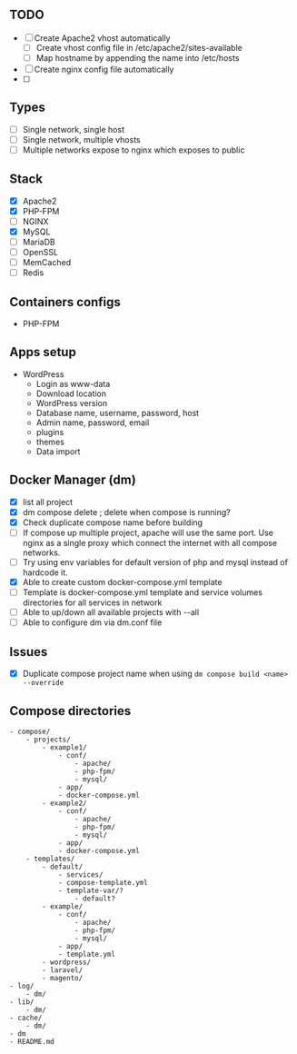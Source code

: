 

## TODO
- [ ] Create Apache2 vhost automatically
    - [ ] Create vhost config file in /etc/apache2/sites-available
    - [ ] Map hostname by appending the name into /etc/hosts
- [ ] Create nginx config file automatically
- [ ] 

## Types
- [ ] Single network, single host
- [ ] Single network, multiple vhosts
- [ ] Multiple networks expose to nginx which exposes to public

## Stack
- [x] Apache2
- [x] PHP-FPM
- [ ] NGINX
- [x] MySQL
- [ ] MariaDB
- [ ] OpenSSL
- [ ] MemCached
- [ ] Redis

## Containers configs
- PHP-FPM
    

## Apps setup
- WordPress
    - Login as www-data
    - Download location
    - WordPress version
    - Database name, username, password, host
    - Admin name, password, email
    - plugins
    - themes
    - Data import

## Docker Manager (dm)
- [x] list all project
- [x] dm compose delete <compose-name>; delete when compose is running?
- [x] Check duplicate compose name before building
- [ ] If compose up multiple project, apache will use the same port. Use nginx as a single proxy which connect the internet with all compose networks.
- [ ] Try using env variables for default version of php and mysql instead of hardcode it.
- [x] Able to create custom docker-compose.yml template
- [ ] Template is docker-compose.yml template and service volumes directories for all services in network
- [ ] Able to up/down all available projects with --all
- [ ] Able to configure dm via dm.conf file

## Issues
- [x] Duplicate compose project name when using `dm compose build <name> --override`

## Compose directories
```
- compose/
    - projects/
        - example1/
            - conf/
                - apache/
                - php-fpm/
                - mysql/
            - app/
            - docker-compose.yml
        - example2/
            - conf/
                - apache/
                - php-fpm/
                - mysql/
            - app/
            - docker-compose.yml
    - templates/
        - default/
            - services/
            - compose-template.yml
            - template-var/?
                - default?
        - example/
            - conf/
                - apache/
                - php-fpm/
                - mysql/
            - app/
            - template.yml
        - wordpress/
        - laravel/
        - magento/
- log/
    - dm/
- lib/
    - dm/
- cache/
    - dm/
- dm
- README.md
```